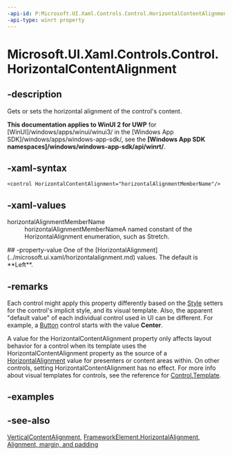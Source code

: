 ```yaml
---
-api-id: P:Microsoft.UI.Xaml.Controls.Control.HorizontalContentAlignment
-api-type: winrt property
---
```


<!-- Property syntax
public Windows.UI.Xaml.HorizontalAlignment HorizontalContentAlignment { get;  set; }
-->

# Microsoft.UI.Xaml.Controls.Control.HorizontalContentAlignment

## -description
Gets or sets the horizontal alignment of the control's content.

**This documentation applies to WinUI 2 for UWP** for [WinUI]/windows/apps/winui/winui3/ in the [Windows App SDK]/windows/apps/windows-app-sdk/, see the **[Windows App SDK namespaces]/windows/windows-app-sdk/api/winrt/**.

## -xaml-syntax
```xaml
<control HorizontalContentAlignment="horizontalAlignmentMemberName"/>
```


## -xaml-values
<dl><dt>horizontalAlignmentMemberName</dt><dd>horizontalAlignmentMemberNameA named constant of the HorizontalAlignment enumeration, such as Stretch.</dd>
</dl>
## -property-value
One of the [HorizontalAlignment](../microsoft.ui.xaml/horizontalalignment.md) values. The default is **Left**.

## -remarks
Each control might apply this property differently based on the [Style](../microsoft.ui.xaml/style.md) setters for the control's implicit style, and its visual template. Also, the apparent "default value" of each individual control used in UI can be different. For example, a [Button](button.md) control starts with the value **Center**.

A value for the HorizontalContentAlignment property only affects layout behavior for a control when its template uses the HorizontalContentAlignment property as the source of a [HorizontalAlignment](../microsoft.ui.xaml/frameworkelement_horizontalalignment.md) value for presenters or content areas within. On other controls, setting HorizontalContentAlignment has no effect. For more info about visual templates for controls, see the reference for [Control.Template](control_template.md).
<!--link to TBW Styles and Templates overview-->

## -examples

## -see-also
[VerticalContentAlignment](control_verticalcontentalignment.md), [FrameworkElement.HorizontalAlignment](../microsoft.ui.xaml/frameworkelement_horizontalalignment.md), [Alignment, margin, and padding](/windows/uwp/layout/alignment-margin-padding)
